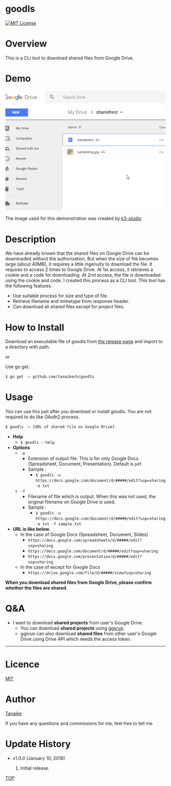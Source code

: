 goodls
=====

<a name="TOP"></a>
[![MIT License](http://img.shields.io/badge/license-MIT-blue.svg?style=flat)](LICENCE)

<a name="Overview"></a>
# Overview
This is a CLI tool to download shared files from Google Drive.

# Demo
![](images/demo.gif)

The image used for this demonstration was created by [k3-studio](https://k3-studio.deviantart.com/art/Chromatic-spiral-416032436)

<a name="Description"></a>
# Description
We have already known that the shared files on Google Drive can be downloaded without the authorization. But when the size of file becomes large (about 40MB), it requires a little ingenuity to download the file. It requires to access 2 times to Google Drive. At 1st access, it retrieves a cookie and a code for downloading. At 2nd access, the file is downloaded using the cookie and code. I created this process as a CLI tool. This tool has the following features.

- Use suitable process for size and type of file.
- Retrieve filename and mimetype from response header.
- Can download all shared files except for project files.

# How to Install
Download an executable file of goodls from [the release page](https://github.com/tanaikech/goodls/releases) and import to a directory with path.

or

Use go get.

~~~bash
$ go get -u github.com/tanaikech/goodls
~~~

# Usage
You can use this just after you download or install goodls. You are not required to do like OAuth2 process.

~~~bash
$ goodls -u [URL of shared file on Google Drive]
~~~

- **Help**
    - ``$ goodls --help``
- **Options**
    - ``-e``
        - Extension of output file. This is for only Google Docs (Spreadsheet, Document, Presentation). Default is ``pdf``.
        - Sample :
            - ``$ goodls -u https://docs.google.com/document/d/#####/edit?usp=sharing -e txt``
    - ``-f``
        - Filename of file which is output. When this was not used, the original filename on Google Drive is used.
        - Sample :
            - ``$ goodls -u https://docs.google.com/document/d/#####/edit?usp=sharing -e txt -f sample.txt``
- **URL is like below.**
    - In the case of Google Docs (Spreadsheet, Document, Slides)
        - ``https://docs.google.com/spreadsheets/d/#####/edit?usp=sharing``
        - ``https://docs.google.com/document/d/#####/edit?usp=sharing``
        - ``https://docs.google.com/presentation/d/#####/edit?usp=sharing``
    - In the case of except for Google Docs
        - ``https://drive.google.com/file/d/#####/view?usp=sharing``

**When you download shared files from Google Drive, please confirm whether the files are shared.**

# Q&A
- I want to download **shared projects** from user's Google Drive.
    - You can download **shared projects** using [ggsrun](https://github.com/tanaikech/ggsrun).
    - ggsrun can also download **shared files** from other user's Google Drive using Drive API which needs the access token.

-----

<a name="Licence"></a>
# Licence
[MIT](LICENCE)

<a name="Author"></a>
# Author
[Tanaike](https://tanaikech.github.io/about/)

If you have any questions and commissions for me, feel free to tell me.

<a name="Update_History"></a>
# Update History
* v1.0.0 (January 10, 2018)

    1. Initial release.


[TOP](#TOP)
